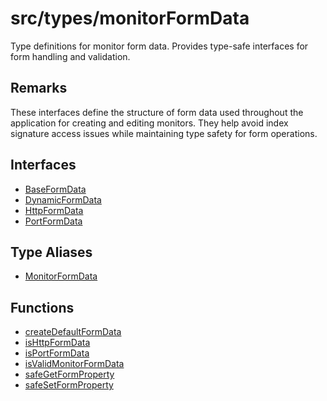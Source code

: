# src/types/monitorFormData

Type definitions for monitor form data.
Provides type-safe interfaces for form handling and validation.

## Remarks

These interfaces define the structure of form data used throughout the application
for creating and editing monitors. They help avoid index signature access issues
while maintaining type safety for form operations.

## Interfaces

- [BaseFormData](interfaces/BaseFormData.md)
- [DynamicFormData](interfaces/DynamicFormData.md)
- [HttpFormData](interfaces/HttpFormData.md)
- [PortFormData](interfaces/PortFormData.md)

## Type Aliases

- [MonitorFormData](type-aliases/MonitorFormData.md)

## Functions

- [createDefaultFormData](functions/createDefaultFormData.md)
- [isHttpFormData](functions/isHttpFormData.md)
- [isPortFormData](functions/isPortFormData.md)
- [isValidMonitorFormData](functions/isValidMonitorFormData.md)
- [safeGetFormProperty](functions/safeGetFormProperty.md)
- [safeSetFormProperty](functions/safeSetFormProperty.md)
